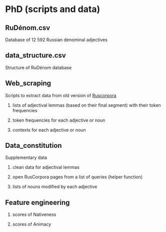 # PhD (scripts and data)

## RuDénom.csv

Database of 12 592 Russian denominal adjectives

## data_structure.csv

Structure of RuDénom database

## Web_scraping

Scripts to extract data from old version of [Ruscorpora](https://ruscorpora.ru/old/search-main.html)

1. lists of adjectival lemmas (based on their final segment) with their token frequencies

2. token frequencies for each adjective or noun

3. contexts for each adjective or noun

## Data_constitution

Supplementary data

1. clean data for adjectival lemmas

2. open RusCorpora pages from a list of queries (helper function)

3. lists of nouns modified by each adjective

## Feature engineering

1. scores of Nativeness

2. scores of Animacy
